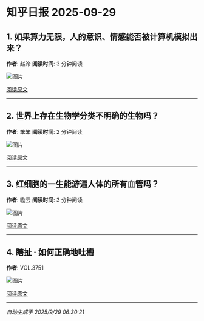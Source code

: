 # 知乎日报 2025-09-29

## 1. 如果算力无限，人的意识、情感能否被计算机模拟出来？
**作者**: 赵泠
**阅读时间**: 3 分钟阅读

![图片](https://picx.zhimg.com/v2-59fb7c10b777b3713d26ba05dbda88e0.jpg?source=8673f162)

[阅读原文](https://daily.zhihu.com/story/9784277)

---

## 2. 世界上存在生物学分类不明确的生物吗？
**作者**: 笨笨
**阅读时间**: 2 分钟阅读

![图片](https://picx.zhimg.com/v2-fa9f6045a87592e1cf1ab01d6a62f842.jpg?source=8673f162)

[阅读原文](https://daily.zhihu.com/story/9784275)

---

## 3. 红细胞的一生能游遍人体的所有血管吗？
**作者**: 瞻云
**阅读时间**: 3 分钟阅读

![图片](https://pica.zhimg.com/v2-01115a9d59add9f57b9e8e5cf04b9499.jpg?source=8673f162)

[阅读原文](https://daily.zhihu.com/story/9784286)

---

## 4. 瞎扯 · 如何正确地吐槽
**作者**: VOL.3751

![图片](https://pic1.zhimg.com/v2-8732fd7724c0e08558f70e1438aa798f.jpg?source=8673f162)

[阅读原文](https://daily.zhihu.com/story/9784339)

---

*自动生成于 2025/9/29 06:30:21*